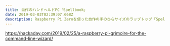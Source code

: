 ```yaml
---
title: 自作のハンドヘルドPC「Spellbook」
date: 2019-03-03T02:39:07.668Z
description: Raspberry Pi Zeroを使った自作の手のひらサイズのラップトップ「Spellbook」を紹介します
---
```

https://hackaday.com/2019/02/25/a-raspberry-pi-grimoire-for-the-command-line-wizard/
